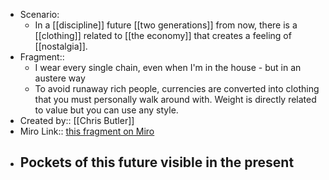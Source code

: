 - Scenario:
    - In a [[discipline]] future [[two generations]] from now, there is a [[clothing]] related to [[the economy]] that creates a feeling of [[nostalgia]].
- Fragment:: 
    - I wear every single chain, even when I'm in the house - but in an austere way
    - To avoid runaway rich people, currencies are converted into clothing that you must personally walk around with. Weight is directly related to value but you can use any style.
- Created by:: [[Chris Butler]]
- Miro Link:: [this fragment on Miro](https://miro.com/app/board/o9J_kpEmVVk=/?moveToWidget=3074457348905905596&cot=11)
- **Pockets of this future visible in the present**
    - 
